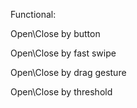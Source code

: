 Functional:
  
  Open\Close by button
  
  Open\Close by fast swipe
  
  Open\Close by drag gesture

  Open\Close by threshold
